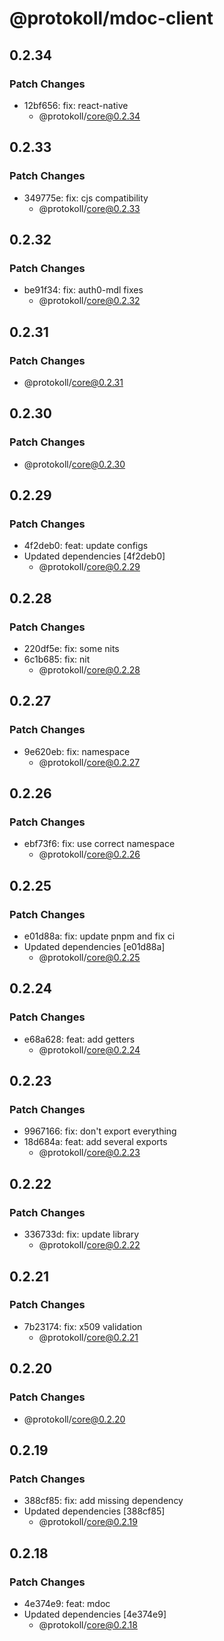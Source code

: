 # @protokoll/mdoc-client

## 0.2.34

### Patch Changes

- 12bf656: fix: react-native
  - @protokoll/core@0.2.34

## 0.2.33

### Patch Changes

- 349775e: fix: cjs compatibility
  - @protokoll/core@0.2.33

## 0.2.32

### Patch Changes

- be91f34: fix: auth0-mdl fixes
  - @protokoll/core@0.2.32

## 0.2.31

### Patch Changes

- @protokoll/core@0.2.31

## 0.2.30

### Patch Changes

- @protokoll/core@0.2.30

## 0.2.29

### Patch Changes

- 4f2deb0: feat: update configs
- Updated dependencies [4f2deb0]
  - @protokoll/core@0.2.29

## 0.2.28

### Patch Changes

- 220df5e: fix: some nits
- 6c1b685: fix: nit
  - @protokoll/core@0.2.28

## 0.2.27

### Patch Changes

- 9e620eb: fix: namespace
  - @protokoll/core@0.2.27

## 0.2.26

### Patch Changes

- ebf73f6: fix: use correct namespace
  - @protokoll/core@0.2.26

## 0.2.25

### Patch Changes

- e01d88a: fix: update pnpm and fix ci
- Updated dependencies [e01d88a]
  - @protokoll/core@0.2.25

## 0.2.24

### Patch Changes

- e68a628: feat: add getters
  - @protokoll/core@0.2.24

## 0.2.23

### Patch Changes

- 9967166: fix: don't export everything
- 18d684a: feat: add several exports
  - @protokoll/core@0.2.23

## 0.2.22

### Patch Changes

- 336733d: fix: update library
  - @protokoll/core@0.2.22

## 0.2.21

### Patch Changes

- 7b23174: fix: x509 validation
  - @protokoll/core@0.2.21

## 0.2.20

### Patch Changes

- @protokoll/core@0.2.20

## 0.2.19

### Patch Changes

- 388cf85: fix: add missing dependency
- Updated dependencies [388cf85]
  - @protokoll/core@0.2.19

## 0.2.18

### Patch Changes

- 4e374e9: feat: mdoc
- Updated dependencies [4e374e9]
  - @protokoll/core@0.2.18
